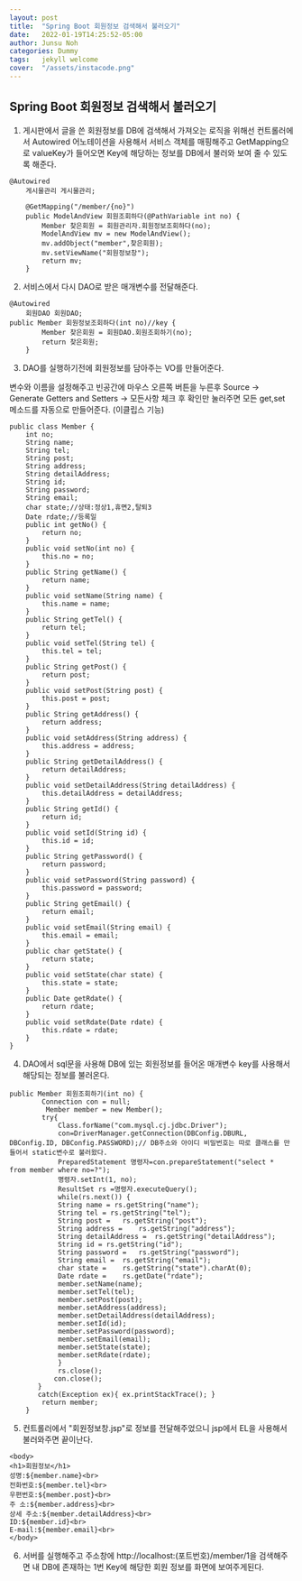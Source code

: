 ```yaml
---
layout: post
title:  "Spring Boot 회원정보 검색해서 불러오기"
date:   2022-01-19T14:25:52-05:00
author: Junsu Noh
categories: Dummy
tags:	jekyll welcome
cover:  "/assets/instacode.png"
---
```


## Spring Boot 회원정보 검색해서 불러오기

1. 게시판에서 글을 쓴 회원정보를 DB에 검색해서 가져오는 로직을 위해선 컨트롤러에서 Autowired 어노테이션을 사용해서 서비스 객체를 매핑해주고 GetMapping으로 valueKey가 들어오면 Key에 해당하는 정보를 DB에서 불러와 보여 줄 수 있도록 해준다. 

   

```
@Autowired
	게시물관리 게시물관리; 
	
	@GetMapping("/member/{no}") 
	public ModelAndView 회원조회하다(@PathVariable int no) {
		Member 찾은회원 = 회원관리자.회원정보조회하다(no);
		ModelAndView mv = new ModelAndView();
	    mv.addObject("member",찾은회원);
		mv.setViewName("회원정보창");
		return mv;
	}
```

2.  서비스에서 다시 DAO로 받은 매개변수를 전달해준다.

   

```
@Autowired
	회원DAO 회원DAO;
public Member 회원정보조회하다(int no)//key {
		Member 찾은회원 = 회원DAO.회원조회하기(no);
		return 찾은회원;
	}
```

3. DAO를 실행하기전에 회원정보를 담아주는 VO를 만들어준다.

변수와 이름을 설정해주고 빈공간에 마우스 오른쪽 버튼을 누른후 Source -> Generate Getters and Setters -> 모든사항 체크 후 확인만 눌러주면 모든 get,set 메소드를 자동으로 만들어준다. (이클립스 기능)

```
public class Member {
	int no;
	String name;
	String tel;
	String post;
	String address;
	String detailAddress;
	String id;
	String password;
	String email;
	char state;//상태:정상1,휴면2,탈퇴3
	Date rdate;//등록일
	public int getNo() {
		return no;
	}
	public void setNo(int no) {
		this.no = no;
	}	
	public String getName() {
		return name;
	}
	public void setName(String name) {
		this.name = name;
	}
	public String getTel() {
		return tel;
	}
	public void setTel(String tel) {
		this.tel = tel;
	}
	public String getPost() {
		return post;
	}
	public void setPost(String post) {
		this.post = post;
	}
	public String getAddress() {
		return address;
	}
	public void setAddress(String address) {
		this.address = address;
	}
	public String getDetailAddress() {
		return detailAddress;
	}
	public void setDetailAddress(String detailAddress) {
		this.detailAddress = detailAddress;
	}
	public String getId() {
		return id;
	}
	public void setId(String id) {
		this.id = id;
	}
	public String getPassword() {
		return password;
	}
	public void setPassword(String password) {
		this.password = password;
	}
	public String getEmail() {
		return email;
	}
	public void setEmail(String email) {
		this.email = email;
	}
	public char getState() {
		return state;
	}
	public void setState(char state) {
		this.state = state;
	}
	public Date getRdate() {
		return rdate;
	}
	public void setRdate(Date rdate) {
		this.rdate = rdate;
	}
}

```

4. DAO에서 sql문을 사용해 DB에 있는 회원정보를 들어온 매개변수 key를 사용해서 해당되는 정보를 불러온다.



```
public Member 회원조회하기(int no) {
		Connection con = null;	
		 Member member = new Member();
	    try{
	        Class.forName("com.mysql.cj.jdbc.Driver");
	        con=DriverManager.getConnection(DBConfig.DBURL, DBConfig.ID, DBConfig.PASSWORD);// DB주소와 아이디 비밀번호는 따로 클래스를 만들어서 static변수로 불러왔다.
	        PreparedStatement 명령자=con.prepareStatement("select * from member where no=?");
	        명령자.setInt(1, no);
	        ResultSet rs =명령자.executeQuery();
	        while(rs.next()) {
	        String name = rs.getString("name");
	        String tel = rs.getString("tel");
	        String post =	rs.getString("post");
	        String address =	rs.getString("address");
	        String detailAddress =	rs.getString("detailAddress");
	        String id =	rs.getString("id");
	        String password =	rs.getString("password");
	        String email =	rs.getString("email");
	        char state =	rs.getString("state").charAt(0);
	        Date rdate =	rs.getDate("rdate");
	        member.setName(name);
	        member.setTel(tel);
	        member.setPost(post);
	        member.setAddress(address);
	        member.setDetailAddress(detailAddress);
	        member.setId(id);
	        member.setPassword(password);
	        member.setEmail(email);
	        member.setState(state);
	        member.setRdate(rdate);
	        } 
	        rs.close();
	       con.close();
	   }
	   catch(Exception ex){ ex.printStackTrace(); }
		return member;
	} 
```

5. 컨트롤러에서 "회원정보창.jsp"로 정보를 전달해주었으니 jsp에서 EL을 사용해서 불러와주면 끝이난다.



```
<body>
<h1>회원정보</h1>
성명:${member.name}<br>
전화번호:${member.tel}<br>
우편번호:${member.post}<br>
주 소:${member.address}<br>
상세 주소:${member.detailAddress}<br>
ID:${member.id}<br>
E-mail:${member.email}<br>
</body>
```

6. 서버를 실행해주고 주소창에 http://localhost:(포트번호)/member/1을 검색해주면 내 DB에 존재하는 1번 Key에 해당한 회원 정보를 화면에 보여주게된다.
